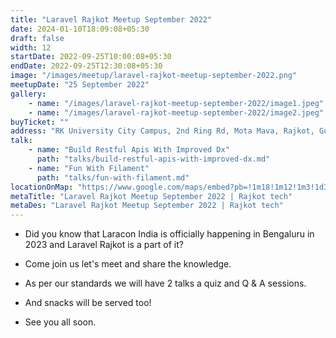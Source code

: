 ```yaml
---
title: "Laravel Rajkot Meetup September 2022"
date: 2024-01-10T18:09:08+05:30
draft: false
width: 12
startDate: 2022-09-25T10:00:08+05:30
endDate: 2022-09-25T12:30:08+05:30
image: "/images/meetup/laravel-rajkot-meetup-september-2022.png"
meetupDate: "25 September 2022"
gallery:
    - name: "/images/laravel-rajkot-meetup-september-2022/image1.jpeg"
    - name: "/images/laravel-rajkot-meetup-september-2022/image2.jpeg"
buyTicket: ""
address: "RK University City Campus, 2nd Ring Rd, Mota Mava, Rajkot, Gujarat 360005, India"
talk: 
    - name: "Build Restful Apis With Improved Dx"
      path: "talks/build-restful-apis-with-improved-dx.md"
    - name: "Fun With Filament"
      path: "talks/fun-with-filament.md"
locationOnMap: "https://www.google.com/maps/embed?pb=!1m18!1m12!1m3!1d3692.4238969546304!2d70.75028447511475!3d22.261926944285523!2m3!1f0!2f0!3f0!3m2!1i1024!2i768!4f13.1!3m3!1m2!1s0x3959cbaf9787c173%3A0x8f107a3a70a8ad61!2sRK%20University%20City%20Campus!5e0!3m2!1sen!2sin!4v1704881177360!5m2!1sen!2sin"  
metaTitle: "Laravel Rajkot Meetup September 2022 | Rajkot tech"
metaDes: "Laravel Rajkot Meetup September 2022 | Rajkot tech"
---
```


- Did you know that Laracon India is officially happening in Bengaluru in 2023 and Laravel Rajkot is a part of it?

- Come join us let's meet and share the knowledge.

- As per our standards we will have 2 talks a quiz and Q & A sessions.

- And snacks will be served too!

- See you all soon.
